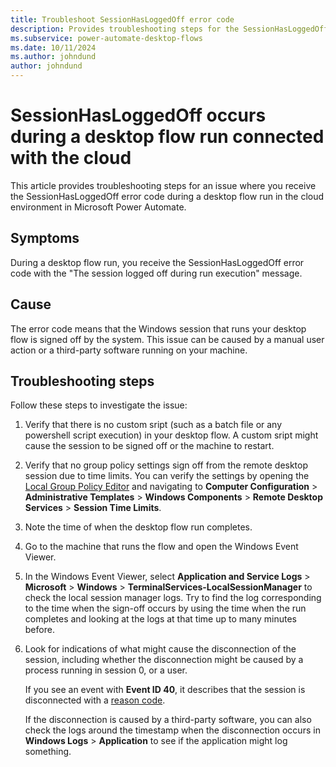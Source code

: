 ```yaml
---
title: Troubleshoot SessionHasLoggedOff error code
description: Provides troubleshooting steps for the SessionHasLoggedOff error code that occurs during a desktop flow run in Microsoft Power Automate.
ms.subservice: power-automate-desktop-flows
ms.date: 10/11/2024
ms.author: johndund 
author: johndund
---
```

# SessionHasLoggedOff occurs during a desktop flow run connected with the cloud

This article provides troubleshooting steps for an issue where you receive the SessionHasLoggedOff error code during a desktop flow run in the cloud environment in Microsoft Power Automate.

## Symptoms

During a desktop flow run, you receive the SessionHasLoggedOff error code with the "The session logged off during run execution" message.

## Cause

The error code means that the Windows session that runs your desktop flow is signed off by the system. This issue can be caused by a manual user action or a third-party software running on your machine.

## Troubleshooting steps

Follow these steps to investigate the issue:

1. Verify that there is no custom sript (such as a batch file or any powershell script execution) in your desktop flow. A custom sript might cause the session to be signed off or the machine to restart.

1. Verify that no group policy settings sign off from the remote desktop session due to time limits. You can verify the settings by opening the [Local Group Policy Editor](/previous-versions/windows/it-pro/windows-server-2012-R2-and-2012/dn789185(v=ws.11)) and navigating to **Computer Configuration** > **Administrative Templates** > **Windows Components** > **Remote Desktop Services** > **Session Time Limits**.

1. Note the time of when the desktop flow run completes.

1. Go to the machine that runs the flow and open the Windows Event Viewer.

1. In the Windows Event Viewer, select **Application and Service Logs** > **Microsoft** > **Windows** > **TerminalServices-LocalSessionManager** to check the local session manager logs. Try to find the log corresponding to the time when the sign-off occurs by using the time when the run completes and looking at the logs at that time up to many minutes before.

1. Look for indications of what might cause the disconnection of the session, including whether the disconnection might be caused by a process running in session 0, or a user.

   If you see an event with **Event ID 40**, it describes that the session is disconnected with a [reason code](/windows/win32/termserv/extendeddisconnectreasoncode).

   If the disconnection is caused by a third-party software, you can also check the logs around the timestamp when the disconnection occurs in **Windows Logs** > **Application** to see if the application might log something.
